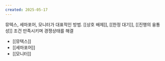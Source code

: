 ```yaml
---
created: 2025-05-17
---
```

뮤텍스, 세마포어, 모니터가 대표적인 방법. [[상호 배제]], [[한정 대기]], [[진행의 융통성]] 조건 만족시키며 경쟁상태를 해결
- [[뮤텍스]]
- [[세마포어]]
- [[모니터]]